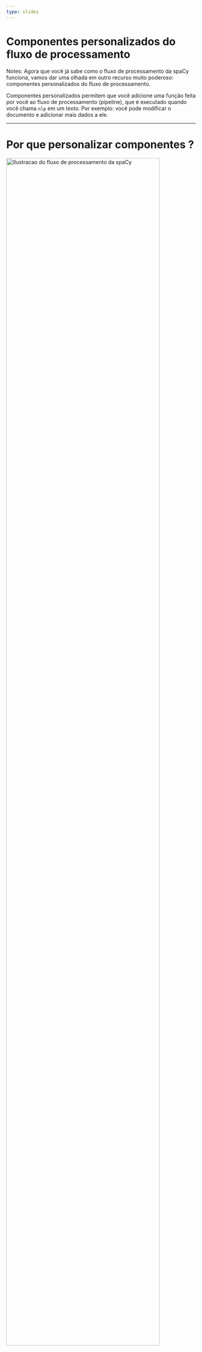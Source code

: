 ```yaml
---
type: slides
---
```


# Componentes personalizados do fluxo de processamento

Notes: Agora que você já sabe como o fluxo de processamento da spaCy funciona,
vamos dar uma olhada em outro recurso muito poderoso: componentes personalizados
do fluxo de processamento.

Componentes personalizados permitem que você adicione uma função feita por você ao
fluxo de processamento (pipeline), que é executado quando você chama `nlp` em um texto. Por 
exemplo: você pode modificar o documento e adicionar mais dados a ele.

---

# Por que personalizar componentes ?

<img src="/pipeline.png" alt="Ilustracao do fluxo de processamento da spaCy" width="90%" />

- Permite que uma função seja executada automaticamente quando você chamar `nlp`
- Adiciona metadados personalizados ao documentos e aos tokens
- Atualiza atributos padrão como por exemplo entidades `doc.ents`

Notes: Após o texto ser toquenizado e o objeto  ser criado, os componentes do 
fluxo de processamento (pipeline) são aplicados sequencialmente. A biblioteca spaCy suporta uma
grande variedade de componentes pré-existentes, mas também permite que você
crie seu próprio componente.

Componentes personalizados são executados automaticamente quando você chamar
o objeto `Doc` em um texto.

Eles são especialmente úteis para você adicionar metadados personalizados 
aos documentos e tokens.

Você também pode usá-los para atualizar os atributos já existentes, como
as partições com entidades nomeadas.

---

# Anatomia de um componente (1)

- Função que recebe um `doc`, o modifica, e em seguida o retorna
- Registrado através do decorador `Language.component`
- Pode ser adicionado ao fluxo de processamento através do método `nlp.add_pipe`

```python
from spacy.language import Language

@Language.component("custom_component")
def custom_component(doc):
    # Faz alguma coisa com o documento
    return doc

nlp.add_pipe("custom_component")
```

Notes: Fundamentalmente, o componente de um fluxo de processamento é uma função
ou um objeto que recebe um documento, o modifica e em seguida retorna este objeto,
que pode ser processado em seguida pelo próximo componente do fluxo de processamento.

Para informar à biblioteca spaCy a localização do seu componente customizado e como ele deve
ser utilizado, você pode adicionar o decorador `@Language.component`. Adicione o decorador
na linha anterior à definição da função.

Uma vez que o componente estiver registrado, ele pode ser adicionado ao fluxo de processamento através do método `nlp.add_pipe`. O método recebe pelo menos um parâmetro: a string com o nome do componente.

---

# Anatomia de um componente (2)

```python
@Language.component("custom_component")
def custom_component(doc):
    # Faz alguma coisa com o documento
    return doc

nlp.add_pipe("custom_component")
```

|Parâmetro | Descrição                      | Exemplo                                   |
| -------- | ------------------------------ | ----------------------------------------- |
| `last`   | Se `True`, adicionar no final  | `nlp.add_pipe("component", last=True)`      |
| `first`  | Se `True`, adicionar no início | `nlp.add_pipe("component", first=True)`     |
| `before` | Adicionar antes do componente  | `nlp.add_pipe("component", before="ner")`   |
| `after`  | Adicionar depois do componente | `nlp.add_pipe("component", after="tagger")` |

Notes: Para definir _onde_ o componente será adicionado ao fluxo de processamento,
você pode usar os seguintes argumentos:

Definir `last` como `True` irá adicionar o componente ao final do fluxo de processamento.
Esse é o comportamento padrão.

Definir `first` como `True` irá adicionar o componente ao início do fluxo de processamento,
logo após o toquenizador.

Os argumentos `before` e `after` permitem definir o nome de um componente existente de tal
forma que o novo componente seja adicionado antes ou depois dele. Por exemplo: `before="ner"`
irá adicionar o novo componente antes do identificador de entidades nomeadas.

O componente existente ao qual o novo componente deve ser adicionado antes ou depois precisa
existir, senão a spaCy gerará um erro.


---

# Exemplo: um componente simples (1)

```python
# Criar um objeto nlp
nlp = spacy.load("en_core_web_sm")

# Definir um componente personalizado
@Language.component("custom_component")
def custom_component(doc):
    # Imprimir o tamanho do documento
    print("Doc length:", len(doc))
    # Retornar o objeto doc
    return doc

# Adicionar o componente como primeiro no fluxo de processamento
nlp.add_pipe("custom_component", first=True)

# Imprimir o nome dos componentes do fluxo de processamento
print("Pipeline:", nlp.pipe_names)
```

```out
Pipeline: ['custom_component', 'tok2vec','tagger', 'parser', 'ner', 'attribute_ruler', 'lemmatizer']
```

Notes: Eis um exemplo de um componente simples do fluxo de processamento:

Começamos com o fluxo de processamento pequeno da língua inglesa.

Em seguida definimos o componente: uma função que recebe um objeto `Doc` e o 
retorna.

Vamos fazer algo simples e imprimir o tamanho do documento recebido.

Não se esqueça de retornar o documento para que ele seja processado pelo
próximo componente no fluxo de processamento! O documento criado pelo
toquenizador é passado para todos os componentes, portanto é essencial
retornar o documento modificado.

Para poder utilizar o novo componente, nós o registramos utilizando o
decorador `Language.component` e em seguida podemos chamá-lo com
"custom_component".

Agora podemos adicionar o componente ao fluxo de processamento. Vamos
adicioná-lo logo no início, antes do toquenizador, definindo o atributo 
`first=True`.

Quando imprimimos os nomes dos componentes do fluxo de processamento, o
componente personalizado agora aparece no início. Isso significa que ele
será aplicado logo no início do processamento do documento.


---

# Exemplo: um componente simples (2)

```python
# Criar um objeto nlp
nlp = spacy.load("en_core_web_sm")

# Definir um componente customizado
@Language.component("custom_component")
def custom_component(doc):

    # Imprimir o tamanho do documento
    print("Doc length:", len(doc))

    # Retornar o objeto doc
    return doc

# Adicionar o componente no início do fluxo de processamento
nlp.add_pipe("custom_component", first=True)

# Processar o texto
doc = nlp("Hello world!")
```

```out
Doc length: 3
```

Notes: Agora quando processarmos um texto usando o objeto `nlp`, o 
componente customizado será aplicado ao documento e o tamanho do documento
será impresso.

---

# Vamos praticar!

Notes: Agora é sua hora de praticar! Escreva seu primeiro componente personalizado do fluxo de processamento!
